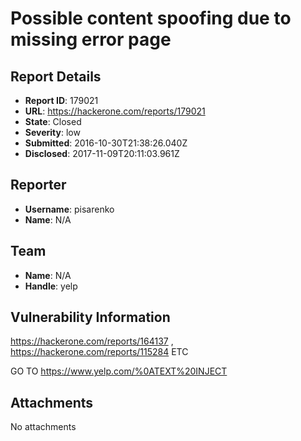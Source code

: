 # Possible content spoofing due to missing error page

## Report Details
- **Report ID**: 179021
- **URL**: https://hackerone.com/reports/179021
- **State**: Closed
- **Severity**: low
- **Submitted**: 2016-10-30T21:38:26.040Z
- **Disclosed**: 2017-11-09T20:11:03.961Z

## Reporter
- **Username**: pisarenko
- **Name**: N/A

## Team
- **Name**: N/A
- **Handle**: yelp

## Vulnerability Information
https://hackerone.com/reports/164137 , https://hackerone.com/reports/115284 ETC

GO TO https://www.yelp.com/%0ATEXT%20INJECT


## Attachments
No attachments
